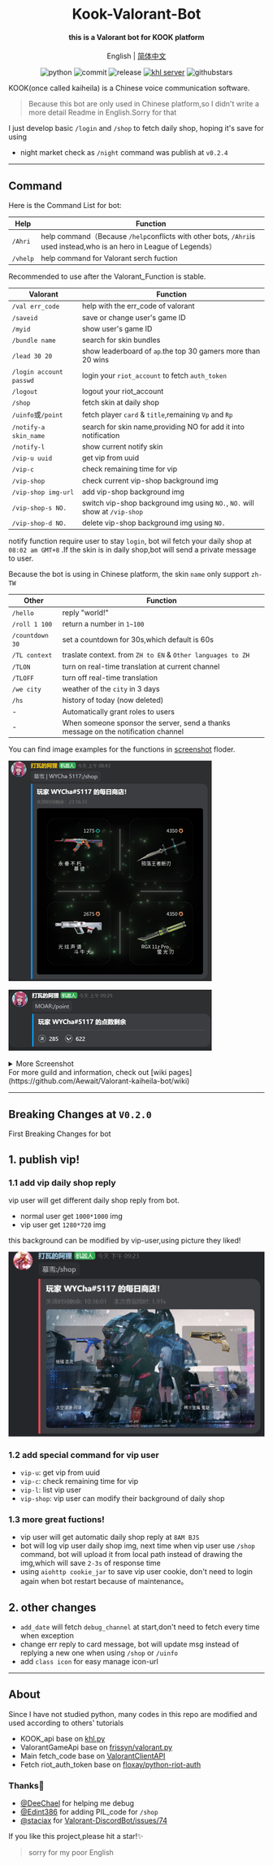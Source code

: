 <h1 align="center">
Kook-Valorant-Bot</h1>


<h4 align="center">this is a Valorant bot for KOOK platform</h4>


<div align="center">

English | [简体中文](./README.md)

![python](https://img.shields.io/badge/Python-3.8%2B-green) ![commit](https://img.shields.io/github/last-commit/Aewait/Valorant-kaiheila-bot) ![release](https://img.shields.io/github/v/release/Aewait/Valorant-kaiheila-bot)
[![khl server](https://www.kaiheila.cn/api/v3/badge/guild?guild_id=3566823018281801&style=3)](https://kaihei.co/oqz7Xg) ![githubstars](https://img.shields.io/github/stars/Aewait/Valorant-kaiheila-bot?style=social)

</div>

KOOK(once called kaiheila) is a Chinese voice communication software.

>Because this bot are only used in Chinese platform,so I didn't write a more detail Readme in English.Sorry for that

I just develop basic `/login` and `/shop` to fetch daily shop, hoping it's save for using 

* night market check as `/night` command was publish at `v0.2.4`

----

## Command

Here is the Command List for bot:

| Help        | Function                                                     |
| --------------- | ------------------------------------------------------------ |
| `/Ahri`         | help command（Because `/help`conflicts with other bots, `/Ahri`is used instead,who is an hero in League of Legends） |
| `/vhelp`         | help command for Valorant serch fuction |

Recommended to use after the Valorant_Function is stable.

| Valorant        | Function                                                     |
| --------------- | ------------------------------------------------------------ |
| `/val err_code` | help with the err_code of valorant                           |
| `/saveid`       | save or change user's game ID                                |
| `/myid`         | show user's game ID                                          |
| `/bundle name`    | search for skin bundles                                            |
| `/lead 30 20`   | show leaderboard of `ap`.the top 30 gamers more than 20 wins |
| `/login account passwd` | login your `riot_account` to fetch `auth_token` |
| `/logout` | logout your riot_account |
| `/shop` | fetch skin at daily shop |
| `/uinfo`或`/point` | fetch player `card` & `title`,remaining `Vp` and `Rp` |
| `/notify-a skin_name` |search for skin name,providing NO for add it into notification |
| `/notify-l` | show current notify skin |
| `/vip-u uuid` | get vip from uuid |
| `/vip-c` | check remaining time for vip |
| `/vip-shop` | check current vip-shop background img |
| `/vip-shop img-url` | add vip-shop background img  |
| `/vip-shop-s NO.` | switch vip-shop background img using `NO.`,  `NO.` will show at `/vip-shop` |
| `/vip-shop-d NO.` | delete vip-shop background img using `NO.` |

notify function require user to stay `login`, bot wil fetch your daily shop at `08:02 am GMT+8` .If the skin is in daily shop,bot will send a private message to user.

Because the bot is using in Chinese platform, the skin `name` only support `zh-TW`

| Other        | Function                                                     |
| --------------- | ------------------------------------------------------------ |
| `/hello`        | reply "world!"                                               |
| `/roll 1 100`   | return a number in `1~100`                                   |
| `/countdown 30` | set a countdown for 30s,which default is 60s                 |
| `/TL context`   | traslate context. from `ZH to EN` & `Other languages to ZH` |
| `/TLON`         | turn on real-time translation at current channel             |
| `/TLOFF`        | turn off real-time translation                               |
| `/we city`      | weather of the `city` in 3 days                                       |
| `/hs`           | history of today (now deleted)                                            |
| -               | Automatically grant roles to users                           |
| -               | When someone sponsor the server, send a thanks message on the notification channel |

You can find image examples for the functions in [screenshot](./screenshot) floder.

![image](./screenshot/daily_shop.png)

![image](./screenshot/points.png)

<details>
<summary>More Screenshot</summary>
<img src="./screenshot/bundle.png" alt="bundle">
<img src="./screenshot/lead.png" alt="leaderborad">
<img src="./screenshot/uinfo.png" alt="uinfo">
<img src="./screenshot/weather.png" alt="we">
</details>
For more guild and information, check out [wiki pages](https://github.com/Aewait/Valorant-kaiheila-bot/wiki)

----

## Breaking Changes at `V0.2.0`
First Breaking Changes for bot
## 1. publish vip!
### 1.1 add vip daily shop reply 
vip user will get different daily shop reply from bot.
* normal user get `1000*1000` img
* vip user get `1280*720` img

this background can be modified by vip-user,using picture they liked!

<img src="./screenshot/vip_daily_shop.png" alt="vip_shop">

### 1.2 add special command for vip user
* `vip-u`: get vip from uuid
* `vip-c`: check remaining time for vip
* `vip-l`: list vip user
* `vip-shop`: vip user can modify their background of daily shop

### 1.3 more great fuctions!
* vip user will get automatic daily shop reply at `8AM BJS`
* bot will log vip user daily shop img, next time when vip user use `/shop` command, bot will upload it from local path instead of drawing the img,which will save `2-3s` of response time
* using `aiohttp cookie_jar` to save vip user cookie, don't need to login again when bot restart because of maintenance。

## 2. other changes
* `add_date` will fetch `debug_channel` at start,don't need to fetch every time when exception
* change err reply to card message, bot will update msg instead of replying a new one when using `/shop` or `/uinfo`
* add `class icon` for easy manage icon-url

---

## About

Since I have not studied python, many codes in this repo are modified and used according to others' tutorials
* KOOK_api base on [khl.py](https://github.com/TWT233/khl.py)
* ValorantGameApi base on [frissyn/valorant.py](https://github.com/frissyn/valorant.py/)
* Main fetch_code base on [ValorantClientAPI](https://github.com/HeyM1ke/ValorantClientAPI)
* Fetch riot_auth_token base on [floxay/python-riot-auth](https://github.com/floxay/python-riot-auth)


### Thanks🎁
* [@DeeChael](https://github.com/DeeChael) for helping me debug
* [@Edint386](https://github.com/Edint386) for adding PIL_code for `/shop` 
* [@staciax](https://github.com/staciax) for [Valorant-DiscordBot/issues/74](https://github.com/staciax/Valorant-DiscordBot/issues/74)


If you like this project,please hit a star!✨
> sorry for my poor English
